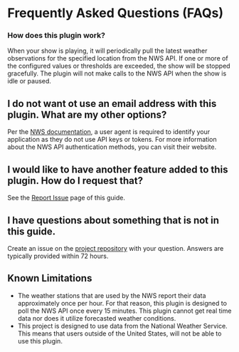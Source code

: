 # Frequently Asked Questions (FAQs)

### How does this plugin work?

When your show is playing, it will periodically pull the latest weather observations for the specified
location from the NWS API.
If one or more of the configured values or thresholds are exceeded, the show will be stopped gracefully.
The plugin will not make calls to the NWS API when the show is idle or paused.

## I do not want ot use an email address with this plugin. What are my other options?

Per the <a href="https://www.weather.gov/documentation/services-web-api" target='_blank'>NWS documentation</a>,
a user agent is required to identify your application as they do not use API keys or tokens. For more 
information about the NWS API authentication methods, you can visit their website.

## I would like to have another feature added to this plugin. How do I request that? 

See the [Report Issue](./report_issue.md) page of this guide.

## I have questions about something that is not in this guide. 

Create an issue on the 
[project repository](https://github.com/almostengr/fpp-weather-monitor-plugin/issues) with your question.
Answers are typically provided within 72 hours.

## Known Limitations

* The weather stations that are used by the NWS report their data approximately once per hour.
For that reason, this plugin is designed to poll the NWS API once every 15 minutes. This plugin cannot get real
time data nor does it utilize forecasted weather conditions.
* This project is designed to use data from the National Weather Service. This means that users outside of 
the United States, will not be able to use this plugin.
